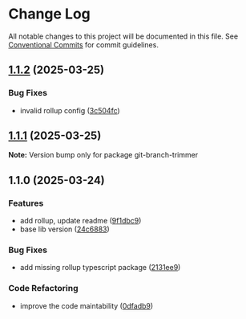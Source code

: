 # Change Log

All notable changes to this project will be documented in this file.
See [Conventional Commits](https://conventionalcommits.org) for commit guidelines.

## [1.1.2](https://github.com/karolsw3/git-branch-trimmer/compare/v1.1.1...v1.1.2) (2025-03-25)

### Bug Fixes

* invalid rollup config ([3c504fc](https://github.com/karolsw3/git-branch-trimmer/commit/3c504fc39e40b7794d2a106e83a8c4e5d853aa23))

## [1.1.1](https://github.com/karolsw3/git-branch-trimmer/compare/v1.1.0...v1.1.1) (2025-03-25)

**Note:** Version bump only for package git-branch-trimmer

## 1.1.0 (2025-03-24)

### Features

* add rollup, update readme ([9f1dbc9](https://github.com/karolsw3/git-branch-trimmer/commit/9f1dbc9667286f1831b749231bd80b9c1cb06295))
* base lib version ([24c6883](https://github.com/karolsw3/git-branch-trimmer/commit/24c6883a062eed141f133cb5358c7766a479df34))

### Bug Fixes

* add missing rollup typescript package ([2131ee9](https://github.com/karolsw3/git-branch-trimmer/commit/2131ee9ec16c8aaa5be5820e9ef9970aefa35929))

### Code Refactoring

* improve the code maintability ([0dfadb9](https://github.com/karolsw3/git-branch-trimmer/commit/0dfadb920156f30f4a68670c6997192bebeb22e9))
